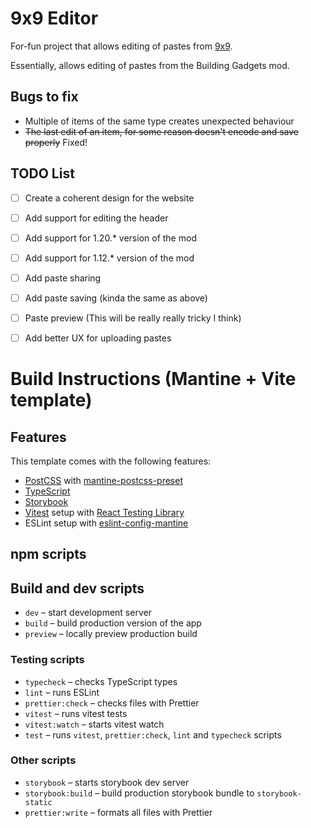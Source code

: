 # 9x9 Editor

For-fun project that allows editing of pastes from [9x9](https://reddit.com/r/9x9).

Essentially, allows editing of pastes from the Building Gadgets mod.

## Bugs to fix

- Multiple of items of the same type creates unexpected behaviour
- ~~The last edit of an item, for some reason doesn't encode and save properly~~ Fixed!

## TODO List

- [ ] Create a coherent design for the website
- [ ] Add support for editing the header
- [ ] Add support for 1.20.* version of the mod
- [ ] Add support for 1.12.* version of the mod
- [ ] Add paste sharing
- [ ] Add paste saving (kinda the same as above)
- [ ] Paste preview (This will be really really tricky I think)
- [ ] Add better UX for uploading pastes


# Build Instructions (Mantine + Vite template)

## Features

This template comes with the following features:

- [PostCSS](https://postcss.org/) with [mantine-postcss-preset](https://mantine.dev/styles/postcss-preset)
- [TypeScript](https://www.typescriptlang.org/)
- [Storybook](https://storybook.js.org/)
- [Vitest](https://vitest.dev/) setup with [React Testing Library](https://testing-library.com/docs/react-testing-library/intro)
- ESLint setup with [eslint-config-mantine](https://github.com/mantinedev/eslint-config-mantine)

## npm scripts

## Build and dev scripts

- `dev` – start development server
- `build` – build production version of the app
- `preview` – locally preview production build

### Testing scripts

- `typecheck` – checks TypeScript types
- `lint` – runs ESLint
- `prettier:check` – checks files with Prettier
- `vitest` – runs vitest tests
- `vitest:watch` – starts vitest watch
- `test` – runs `vitest`, `prettier:check`, `lint` and `typecheck` scripts

### Other scripts

- `storybook` – starts storybook dev server
- `storybook:build` – build production storybook bundle to `storybook-static`
- `prettier:write` – formats all files with Prettier
